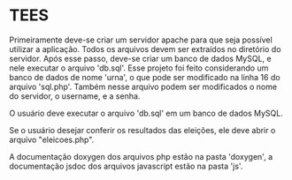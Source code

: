 # TEES

Primeiramente deve-se criar um servidor apache para que seja possível utilizar a aplicação. Todos os arquivos devem ser extraídos no diretório do servidor.
Após esse passo, deve-se criar um banco de dados MySQL, e nele executar o arquivo 'db.sql'.
Esse projeto foi feito considerando um banco de dados de nome 'urna', o que pode ser modificado na linha 16 do arquivo 'sql.php'. Também nesse arquivo podem ser modificados o nome do servidor, o username, e a senha.

O usuário deve executar o arquivo 'db.sql' em um banco de dados MySQL. 


Se o usuário desejar conferir os resultados das eleições, ele deve abrir o arquivo "eleicoes.php".

A documentação doxygen dos arquivos php estão na pasta 'doxygen', a documentação jsdoc dos arquivos javascript estão na pasta 'js'.
